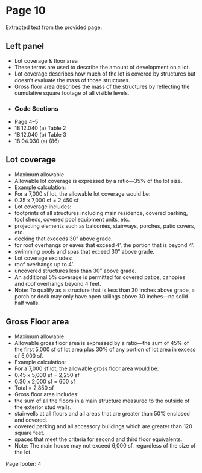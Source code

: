 # Page 10

Extracted text from the provided page:

## Left panel
* Lot coverage & floor area
* These terms are used to describe the amount of development on a lot.
* Lot coverage describes how much of the lot is covered by structures but doesn’t evaluate the mass of those structures.
* Gross floor area describes the mass of the structures by reflecting the cumulative square footage of all visible levels.
* ### Code Sections
* Page 4–5
* 18.12.040 (a) Table 2
* 18.12.040 (b) Table 3
* 18.04.030 (a) (86)

## Lot coverage
* Maximum allowable
* Allowable lot coverage is expressed by a ratio—35% of the lot size.
* Example calculation:
* For a 7,000 sf lot, the allowable lot coverage would be:
* 0.35 x 7,000 sf = 2,450 sf
* Lot coverage includes:
* footprints of all structures including main residence, covered parking, tool sheds, covered pool equipment units, etc.
* projecting elements such as balconies, stairways, porches, patio covers, etc.
* decking that exceeds 30” above grade.
* for roof overhangs or eaves that exceed 4’, the portion that is beyond 4’.
* swimming pools and spas that exceed 30” above grade.
* Lot coverage excludes:
* roof overhangs up to 4’.
* uncovered structures less than 30” above grade.
* An additional 5% coverage is permitted for covered patios, canopies and roof overhangs beyond 4 feet.
* Note: To qualify as a structure that is less than 30 inches above grade, a porch or deck may only have open railings above 30 inches—no solid half walls.

## Gross Floor area
* Maximum allowable
* Allowable gross floor area is expressed by a ratio—the sum of 45% of the first 5,000 sf of lot area plus 30% of any portion of lot area in excess of 5,000 sf.
* Example calculation:
* For a 7,000 sf lot, the allowable gross floor area would be:
* 0.45 x 5,000 sf = 2,250 sf
* 0.30 x 2,000 sf = 600 sf
* Total = 2,850 sf
* Gross floor area includes:
* the sum of all the floors in a main structure measured to the outside of the exterior stud walls.
* stairwells at all floors and all areas that are greater than 50% enclosed and covered.
* covered parking and all accessory buildings which are greater than 120 square feet.
* spaces that meet the criteria for second and third floor equivalents.
* Note: The main house may not exceed 6,000 sf, regardless of the size of the lot.

Page footer: 4